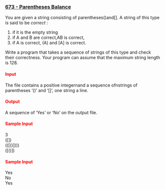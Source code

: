 ### <a href =  "https://onlinejudge.org/index.php?option=com_onlinejudge&Itemid=8&page=show_problem&problem=614">673 - Parentheses Balance </a>

You are given a string consisting of parentheses()and[]. A string of this type is said to be _correct_ :

<ol>
<li> if it is the empty string
<li> if A and B are correct,AB is correct,
<li> if A is correct, (A) and [A] is correct.
</ol>

Write a program that takes a sequence of strings of this type and check their correctness. Your program can assume that the maximum string length is 128.

#### <span style="color:red"> **Input**</span>
The file contains a positive integernand a sequence ofnstrings of parentheses ‘()’ and ‘[]’, one string
a line.

#### <span style="color:red"> **Output**</span>
A sequence of ‘Yes’ or ‘No’ on the output file.

#### <span style="color:red"> **Sample Input**</span>
3<br>
([])<br/>
(([()])))<br/>
([()[]()])<br/>

#### <span style="color:red"> **Sample Input**</span>
Yes<br>
No<br>
Yes<br>

